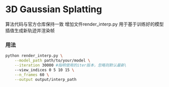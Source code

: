 # 3D Gaussian Splatting

算法代码与官方仓库保持一致
增加文件render_interp.py 用于基于训练好的模型插值生成新轨迹并渲染帧

### 用法
```bash
python render_interp.py \
    --model_path path/to/your/model \
    --iteration 30000 #指明使用的iter版本，忽略则默认最新\
    --view_indices 0 5 10 15 \
    --n_frames 60 \
    --output output/interp_path
